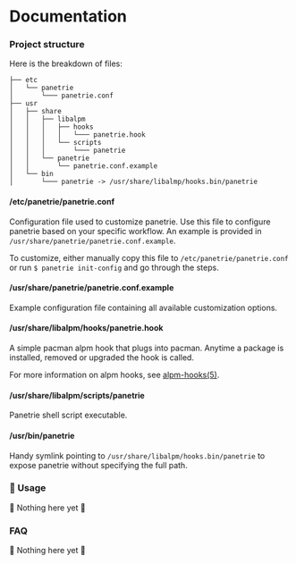 # Documentation

### Project structure

Here is the breakdown of files:

```
├── etc
│   └── panetrie
│       └─── panetrie.conf
├── usr
│   ├── share
│   │   ├── libalpm
│   │   │   ├── hooks
│   │   │   │   └─── panetrie.hook
│   │   │   └── scripts
│   │   │       └─── panetrie
│   │   └── panetrie
│   │       └── panetrie.conf.example
│   └── bin
│       └─── panetrie -> /usr/share/libalmp/hooks.bin/panetrie
```

#### /etc/panetrie/panetrie.conf

Configuration file used to customize panetrie. Use this file to configure panetrie based on your specific workflow. An example is provided in `/usr/share/panetrie/panetrie.conf.example`.

To customize, either manually copy this file to `/etc/panetrie/panetrie.conf` or run `$ panetrie init-config` and go through the steps.

#### /usr/share/panetrie/panetrie.conf.example

Example configuration file containing all available customization options.

#### /usr/share/libalpm/hooks/panetrie.hook

A simple pacman alpm hook that plugs into pacman. Anytime a package is installed, removed or upgraded the hook is called.

For more information on alpm hooks, see [alpm-hooks(5)](https://man.archlinux.org/man/alpm-hooks.5).

#### /usr/share/libalpm/scripts/panetrie

Panetrie shell script executable.

#### /usr/bin/panetrie

Handy symlink pointing to `/usr/share/libalpm/hooks.bin/panetrie` to expose panetrie without specifying the full path.

### :book: Usage

:construction: Nothing here yet :construction:

### FAQ

:construction: Nothing here yet :construction:
